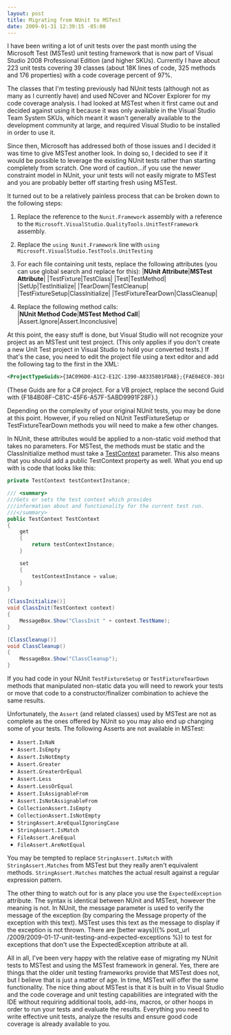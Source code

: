 ```yaml
---
layout: post
title: Migrating from NUnit to MSTest
date: 2009-01-31 12:39:15 -05:00
---
```


I have been writing a lot of unit tests over the past month using the Microsoft Test (MSTest) unit testing framework that is now part of Visual Studio 2008 Professional Edition (and higher SKUs). Currently I have about 223 unit tests covering 39 classes (about 18K lines of code, 325 methods and 176 properties) with a code coverage percent of 97%.

The classes that I'm testing previously had NUnit tests (although not as many as I currently have) and used NCover and NCover Explorer for my code coverage analysis. I had looked at MSTest when it first came out and decided against using it because it was only available in the Visual Studio Team System SKUs, which meant it wasn't generally available to the development community at large, and required Visual Studio to be installed in order to use it.

Since then, Microsoft has addressed both of those issues and I decided it was time to give MSTest another look. In doing so, I decided to see if it would be possible to leverage the existing NUnit tests rather than starting completely from scratch. One word of caution...if you use the newer constraint model in NUnit, your unit tests will not easily migrate to MSTest and you are probably better off starting fresh using MSTest.

It turned out to be a relatively painless process that can be broken down to the following steps:

1.  Replace the reference to the `Nunit.Framework` assembly with a reference to the `Microsoft.VisualStudio.QualityTools.UnitTestFramework` assembly.
2.  Replace the `using Nunit.Framework` line with `using Microsoft.VisualStudio.TestTools.UnitTesting`
3.  For each file containing unit tests, replace the following attributes (you can use global search and replace for this): 
|**NUnit Attribute**|**MSTest Attribute**|
|TestFixture|TestClass|
|Test|TestMethod|
|SetUp|TestInitialize|
|TearDown|TestCleanup|
|TestFixtureSetup|ClassInitialize|
|TestFixtureTearDown|ClassCleanup|      

4. Replace the following method calls:       
|**NUnit Method Code**|**MSTest Method Call**|
|Assert.Ignore|Assert.Inconclusive|

At this point, the easy stuff is done, but Visual Studio will not recognize your project as an MSTest unit test project. (This only applies if you don't create a new Unit Test project in Visual Studio to hold your converted tests.) If that's the case, you need to edit the project file using a text editor and add the following tag to the first <PropertyGroup> in the XML:

```xml
<ProjectTypeGuids>{3AC096D0-A1C2-E12C-1390-A8335801FDAB};{FAE04EC0-301F-11D3-BF4B-00C04F79EFBC}</ProjectTypeGuids> 
```

(These Guids are for a C# project. For a VB project, replace the second Guid with {F184B08F-C81C-45F6-A57F-5ABD9991F28F}.)

Depending on the complexity of your original NUnit tests, you may be done at this point. However, if you relied on NUnit TestFixtureSetup or TestFixtureTearDown methods you will need to make a few other changes.

In NUnit, these attributes would be applied to a non-static void method that takes no parameters. For MSTest, the methods must be static and the ClassInitialize method must take a [TestContext](http://msdn.microsoft.com/en-us/library/microsoft.visualstudio.testtools.unittesting.testcontext.aspx) parameter. This also means that you should add a public TestContext property as well. What you end up with is code that looks like this:


```csharp
private TestContext testContextInstance;

/// <summary>
///Gets or sets the test context which provides
///information about and functionality for the current test run.
///</summary>
public TestContext TestContext
{
    get
    {
        return testContextInstance;
    }

    set
    {
        testContextInstance = value;
    }
}

[ClassInitialize()]
void ClassInit(TestContext context)
{
    MessageBox.Show("ClassInit " + context.TestName);
}

[ClassCleanup()]
void ClassCleanup()
{
    MessageBox.Show("ClassCleanup");
}
```

If you had code in your NUnit `TestFixtureSetup` or `TestFixtureTearDown` methods that manipulated non-static data you will need to rework your tests or move that code to a constructor/finalizer combination to achieve the same results.

Unfortunately, the `Assert` (and related classes) used by MSTest are not as complete as the ones offered by NUnit so you may also end up changing some of your tests. The following Asserts are not available in MSTest:

* `Assert.IsNaN`
* `Assert.IsEmpty`
* `Assert.IsNotEmpty`
* `Assert.Greater`
* `Assert.GreaterOrEqual`
* `Assert.Less`
* `Assert.LessOrEqual`
* `Assert.IsAssignableFrom`
* `Assert.IsNotAssignableFrom`
* `CollectionAssert.IsEmpty`
* `CollectionAssert.IsNotEmpty`
* `StringAssert.AreEqualIgnoringCase`
* `StringAssert.IsMatch`
* `FileAssert.AreEqual`
* `FileAssert.AreNotEqual`

You may be tempted to replace `StringAssert.IsMatch` with `StringAssert.Matches` from MSTest but they really aren't equivalent methods. `StringAssert.Matches` matches the actual result against a regular expression pattern.

The other thing to watch out for is any place you use the `ExpectedException` attribute. The syntax is identical between NUnit and MSTest, however the meaning is not. In NUnit, the message parameter is used to verify the message of the exception (by comparing the Message property of the exception with this text). MSTest uses this text as the message to display if the exception is not thrown. There are [better ways]({% post_url /2009/2009-01-17-unit-testing-and-expected-exceptions %}) to test for exceptions that don't use the ExpectedException attribute at all.

All in all, I've been very happy with the relative ease of migrating my NUnit tests to MSTest and using the MSTest framework in general. Yes, there are things that the older unit testing frameworks provide that MSTest does not, but I believe that is just a matter of age. In time, MSTest will offer the same functionality. The nice thing about MSTest is that it is built in to Visual Studio and the code coverage and unit testing capabilities are integrated with the IDE without requiring additional tools, add-ins, macros, or other hoops in order to run your tests and evaluate the results. Everything you need to write effective unit tests, analyze the results and ensure good code coverage is already available to you.
